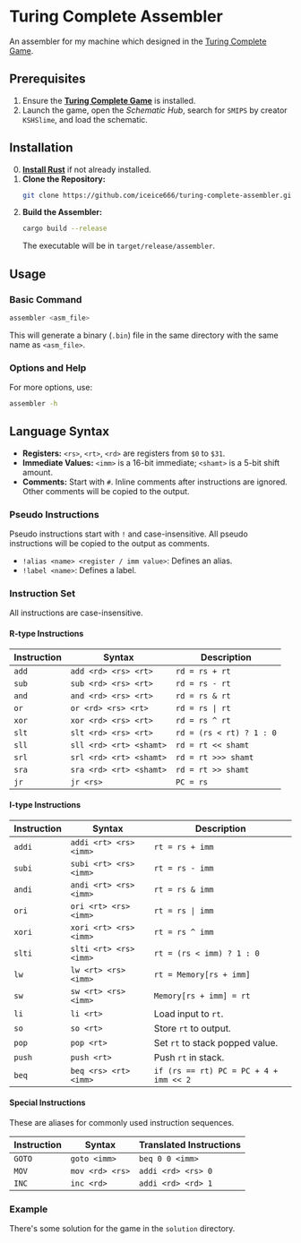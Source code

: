 # Turing Complete Assembler

An assembler for my machine which designed in the [Turing Complete Game].

## Prerequisites

1. Ensure the **[Turing Complete Game]** is installed.
2. Launch the game, open the *Schematic Hub*, search for `SMIPS` by creator `KSHSlime`, and load the schematic.

## Installation

0. **[Install Rust]** if not already installed.
1. **Clone the Repository:**
   ```bash
   git clone https://github.com/iceice666/turing-complete-assembler.git
   ```
2. **Build the Assembler:**
   ```bash
   cargo build --release
   ```
   The executable will be in `target/release/assembler`.

## Usage

### Basic Command
```bash
assembler <asm_file>
```
This will generate a binary (`.bin`) file in the same directory with the same name as `<asm_file>`.

### Options and Help
For more options, use:
```bash
assembler -h
```

## Language Syntax

- **Registers:** `<rs>`, `<rt>`, `<rd>` are registers from `$0` to `$31`.
- **Immediate Values:** `<imm>` is a 16-bit immediate; `<shamt>` is a 5-bit shift amount.
- **Comments:** Start with `#`. Inline comments after instructions are ignored. Other comments will be copied to the output.

### Pseudo Instructions
Pseudo instructions start with `!` and case-insensitive.
All pseudo instructions will be copied to the output as comments.

- `!alias <name> <register / imm value>`: Defines an alias.
- `!label <name>`: Defines a label.

### Instruction Set

All instructions are case-insensitive.

#### R-type Instructions
| Instruction | Syntax                  | Description              |
| ----------- | ----------------------- | ------------------------ |
| `add`       | `add <rd> <rs> <rt>`    | `rd = rs + rt`           |
| `sub`       | `sub <rd> <rs> <rt>`    | `rd = rs - rt`           |
| `and`       | `and <rd> <rs> <rt>`    | `rd = rs & rt`           |
| `or`        | `or <rd> <rs> <rt>`     | `rd = rs \| rt`          |
| `xor`       | `xor <rd> <rs> <rt>`    | `rd = rs ^ rt`           |
| `slt`       | `slt <rd> <rs> <rt>`    | `rd = (rs < rt) ? 1 : 0` |
| `sll`       | `sll <rd> <rt> <shamt>` | `rd = rt << shamt`       |
| `srl`       | `srl <rd> <rt> <shamt>` | `rd = rt >>> shamt`      |
| `sra`       | `sra <rd> <rt> <shamt>` | `rd = rt >> shamt`       |
| `jr`        | `jr <rs>`               | `PC = rs`                |

#### I-type Instructions
| Instruction | Syntax                 | Description                            |
| ----------- | ---------------------- | -------------------------------------- |
| `addi`      | `addi <rt> <rs> <imm>` | `rt = rs + imm`                        |
| `subi`      | `subi <rt> <rs> <imm>` | `rt = rs - imm`                        |
| `andi`      | `andi <rt> <rs> <imm>` | `rt = rs & imm`                        |
| `ori`       | `ori <rt> <rs> <imm>`  | `rt = rs \| imm`                       |
| `xori`      | `xori <rt> <rs> <imm>` | `rt = rs ^ imm`                        |
| `slti`      | `slti <rt> <rs> <imm>` | `rt = (rs < imm) ? 1 : 0`              |
| `lw`        | `lw <rt> <rs> <imm>`   | `rt = Memory[rs + imm]`                |
| `sw`        | `sw <rt> <rs> <imm>`   | `Memory[rs + imm] = rt`                |
| `li`        | `li <rt>`              | Load input to `rt`.                    |
| `so`        | `so <rt>`              | Store `rt` to output.                  |
| `pop`       | `pop <rt>`             | Set `rt` to stack popped value.        |
| `push`      | `push <rt>`            | Push `rt` in stack.                    |
| `beq`       | `beq <rs> <rt> <imm>`  | `if (rs == rt) PC = PC + 4 + imm << 2` |

#### Special Instructions
These are aliases for commonly used instruction sequences.

| Instruction | Syntax          | Translated Instructions |
| ----------- | --------------- | ----------------------- |
| `GOTO`      | `goto <imm>`    | `beq 0 0 <imm>`         |
| `MOV`       | `mov <rd> <rs>` | `addi <rd> <rs> 0`      |
| `INC`       | `inc <rd>`      | `addi <rd> <rd> 1`      |

### Example

There's some solution for the game in the `solution` directory.




[Turing Complete Game]: https://store.steampowered.com/app/1444480/Turing_Complete/
[Install Rust]: https://www.rust-lang.org/


